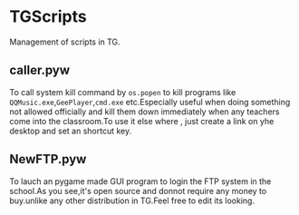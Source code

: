 # TGScripts
Management of  scripts in TG.

## caller.pyw
To call system kill command by `os.popen` to kill programs like `QQMusic.exe`,`GeePlayer`,`cmd.exe` etc.Especially useful when doing something not allowed officially and kill them down immediately when any teachers come into the classroom.To use it else where , just create a link on yhe desktop and set an shortcut key.
## NewFTP.pyw
To lauch an pygame made GUI program to login the FTP system in the school.As you see,it's open source and donnot require any money to buy.unlike any other distribution in TG.Feel free to edit its looking.
